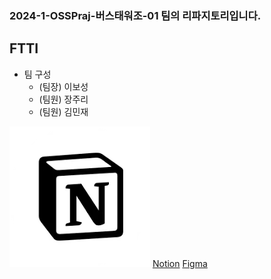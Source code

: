 ### 2024-1-OSSPraj-버스태워조-01 팀의 리파지토리입니다.

## FTTI

- 팀 구성
    - (팀장) 이보성
    - (팀원) 장주리
    - (팀원) 김민재


![poster](./Doc/imgs/notion.png)
[Notion](https://nebulous-vanilla-d19.notion.site/OSSProj_2024-1-8cf5c5fd603e4f6bbe1e5b8c52f0d524?pvs=4)
[Figma](https://www.figma.com/file/7JUobAq9G3p15RMyiYEbeF/FTTI-App-Design?type=design&node-id=0%3A1&mode=design&t=B2O1mhUSkUsGWdCu-1)